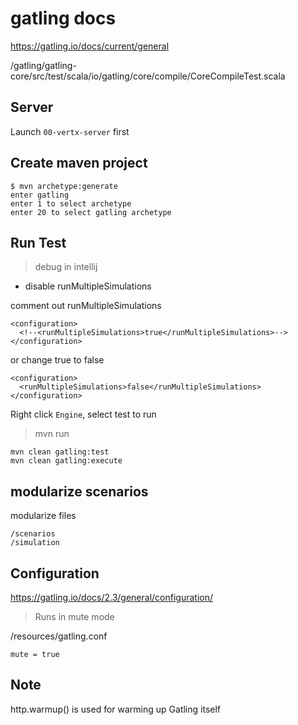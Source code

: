 # gatling docs

https://gatling.io/docs/current/general

/gatling/gatling-core/src/test/scala/io/gatling/core/compile/CoreCompileTest.scala

## Server

Launch `00-vertx-server` first

## Create maven project

```
$ mvn archetype:generate
enter gatling
enter 1 to select archetype
enter 20 to select gatling archetype
```

## Run Test

> debug in intellij

- disable runMultipleSimulations

comment out runMultipleSimulations

```
<configuration>
  <!--<runMultipleSimulations>true</runMultipleSimulations>-->
</configuration>
```

or change true to false

```
<configuration>
  <runMultipleSimulations>false</runMultipleSimulations>
</configuration>
```

Right click `Engine`, select test to run

> mvn run

```
mvn clean gatling:test
mvn clean gatling:execute
```

## modularize scenarios

modularize files

```
/scenarios
/simulation
```

## Configuration

https://gatling.io/docs/2.3/general/configuration/

> Runs in mute mode

/resources/gatling.conf

```
mute = true
```

## Note

http.warmup() is used for warming up Gatling itself
